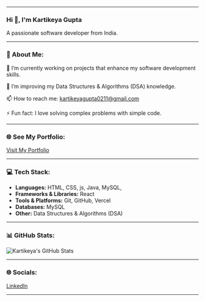 
---

### Hi 👋, I'm Kartikeya Gupta
A passionate software developer from India.


---


### 💫 About Me:
🔭 I’m currently working on projects that enhance my software development skills.

🌱 I’m improving my Data Structures & Algorithms (DSA) knowledge.

📫 How to reach me: kartikeyagupta0211@gmail.com

⚡ Fun fact: I love solving complex problems with simple code.

---

### 🌐 See My Portfolio:
[Visit My Portfolio](https://gethubkartik.github.io/My-Portfolio/)

---

### 💻 Tech Stack:
- **Languages:** HTML, CSS, js, Java, MySQL,
- **Frameworks & Libraries:** React 
- **Tools & Platforms:** Git, GitHub, Vercel
- **Databases:** MySQL 
- **Other:** Data Structures & Algorithms (DSA) 

---

### 📊 GitHub Stats:
![Kartikeya's GitHub Stats](https://github-readme-stats.vercel.app/api?username=YourUsername&show_icons=true&theme=radical)

---

### 🌐 Socials:
[LinkedIn]([https://linkedin.com](https://www.linkedin.com/in/kartikeya-gupta-19b5891a2/))

---

 
